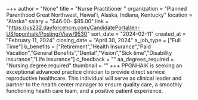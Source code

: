 +++
author = "None"
title = "Nurse Practitioner "
organization = "Planned Parenthood Great Northwest, Hawai'i, Alaska, Indiana, Kentucky"
location = "Alaska"
salary = "$46.00- $85.00"
link = "https://us232.dayforcehcm.com/CandidatePortal/en-US/ppgnhaik/Posting/View/9530"
sort_date = "2024-02-11"
created_at = "February 11, 2024"
closing_date = "April 30, 2024"
a_job_type = ["Full Time"]
b_benefits = ["Retirement","Health Insurance","Paid Vacation","General Benefits","Dental","Vision","Sick time","Disability insurance","Life insurance"]
c_feedback = ""
aa_degrees_required = "Nursing degree required"
thumbnail = ""
+++
PPGNHAIK is seeking an exceptional advanced practice clinician to provide direct service reproductive healthcare. This individual will serve as clinical leader and partner to the health center manager to ensure quality care, a smoothly functioning health care team, and a positive patient experience. 